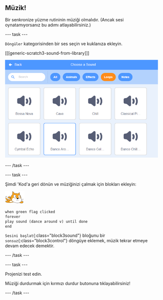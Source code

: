 ## Müzik!

Bir senkronize yüzme rutininin müziği olmalıdır. (Ancak sesi oynatamıyorsanız bu adımı atlayabilirsiniz.)

--- task ---

`Döngüler` kategorisinden bir ses seçin ve kuklanıza ekleyin.

[[[generic-scratch3-sound-from-library]]]

![ses kütüphanesinden seçilen sesin etrafında dans et](images/swim-dance.png)

--- /task ---

--- task ---

Şimdi 'Kod'a geri dönün ve müziğinizi çalmak için blokları ekleyin:

![yüzücü kuklası](images/swimmer-sprite.png)

```blocks3
when green flag clicked
forever
play sound (dance around v) until done
end
```

`Sesini başlat`{:class="block3sound"} bloğunu bir `sonsuz`{:class="block3control"} döngüye eklemek, müzik tekrar etmeye devam edecek demektir.

--- /task ---

--- task ---

Projenizi test edin.

Müziği durdurmak için kırmızı durdur butonuna tıklayabilirsiniz!

--- /task ---

